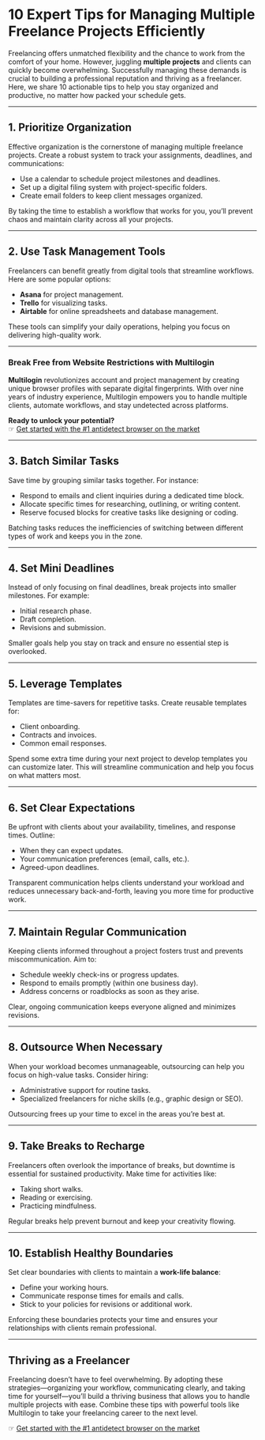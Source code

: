 # 10 Expert Tips for Managing Multiple Freelance Projects Efficiently

Freelancing offers unmatched flexibility and the chance to work from the comfort of your home. However, juggling **multiple projects** and clients can quickly become overwhelming. Successfully managing these demands is crucial to building a professional reputation and thriving as a freelancer. Here, we share 10 actionable tips to help you stay organized and productive, no matter how packed your schedule gets.

---

## 1. Prioritize Organization

Effective organization is the cornerstone of managing multiple freelance projects. Create a robust system to track your assignments, deadlines, and communications:

- Use a calendar to schedule project milestones and deadlines.
- Set up a digital filing system with project-specific folders.
- Create email folders to keep client messages organized.

By taking the time to establish a workflow that works for you, you’ll prevent chaos and maintain clarity across all your projects.

---

## 2. Use Task Management Tools

Freelancers can benefit greatly from digital tools that streamline workflows. Here are some popular options:

- **Asana** for project management.
- **Trello** for visualizing tasks.
- **Airtable** for online spreadsheets and database management.

These tools can simplify your daily operations, helping you focus on delivering high-quality work.

---

### Break Free from Website Restrictions with Multilogin

**Multilogin** revolutionizes account and project management by creating unique browser profiles with separate digital fingerprints. With over nine years of industry experience, Multilogin empowers you to handle multiple clients, automate workflows, and stay undetected across platforms.

**Ready to unlock your potential?**  
☞ [Get started with the #1 antidetect browser on the market](https://bit.ly/multIlogin)

---

## 3. Batch Similar Tasks

Save time by grouping similar tasks together. For instance:

- Respond to emails and client inquiries during a dedicated time block.
- Allocate specific times for researching, outlining, or writing content.
- Reserve focused blocks for creative tasks like designing or coding.

Batching tasks reduces the inefficiencies of switching between different types of work and keeps you in the zone.

---

## 4. Set Mini Deadlines

Instead of only focusing on final deadlines, break projects into smaller milestones. For example:

- Initial research phase.
- Draft completion.
- Revisions and submission.

Smaller goals help you stay on track and ensure no essential step is overlooked.

---

## 5. Leverage Templates

Templates are time-savers for repetitive tasks. Create reusable templates for:

- Client onboarding.
- Contracts and invoices.
- Common email responses.

Spend some extra time during your next project to develop templates you can customize later. This will streamline communication and help you focus on what matters most.

---

## 6. Set Clear Expectations

Be upfront with clients about your availability, timelines, and response times. Outline:

- When they can expect updates.
- Your communication preferences (email, calls, etc.).
- Agreed-upon deadlines.

Transparent communication helps clients understand your workload and reduces unnecessary back-and-forth, leaving you more time for productive work.

---

## 7. Maintain Regular Communication

Keeping clients informed throughout a project fosters trust and prevents miscommunication. Aim to:

- Schedule weekly check-ins or progress updates.
- Respond to emails promptly (within one business day).
- Address concerns or roadblocks as soon as they arise.

Clear, ongoing communication keeps everyone aligned and minimizes revisions.

---

## 8. Outsource When Necessary

When your workload becomes unmanageable, outsourcing can help you focus on high-value tasks. Consider hiring:

- Administrative support for routine tasks.
- Specialized freelancers for niche skills (e.g., graphic design or SEO).

Outsourcing frees up your time to excel in the areas you’re best at.

---

## 9. Take Breaks to Recharge

Freelancers often overlook the importance of breaks, but downtime is essential for sustained productivity. Make time for activities like:

- Taking short walks.
- Reading or exercising.
- Practicing mindfulness.

Regular breaks help prevent burnout and keep your creativity flowing.

---

## 10. Establish Healthy Boundaries

Set clear boundaries with clients to maintain a **work-life balance**:

- Define your working hours.
- Communicate response times for emails and calls.
- Stick to your policies for revisions or additional work.

Enforcing these boundaries protects your time and ensures your relationships with clients remain professional.

---

## Thriving as a Freelancer

Freelancing doesn’t have to feel overwhelming. By adopting these strategies—organizing your workflow, communicating clearly, and taking time for yourself—you’ll build a thriving business that allows you to handle multiple projects with ease. Combine these tips with powerful tools like Multilogin to take your freelancing career to the next level.

☞ [Get started with the #1 antidetect browser on the market](https://bit.ly/multIlogin)
